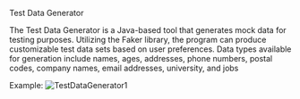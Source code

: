Test Data Generator

The Test Data Generator is a Java-based tool that generates mock data for testing purposes. Utilizing the Faker library, the program can produce customizable test data sets based on user preferences. Data types available for generation include names, ages, addresses, phone numbers, postal codes, company names, email addresses, university, and jobs

Example:
![TestDataGenerator1](https://github.com/user-attachments/assets/ccd69848-6850-4c66-8f3b-fa9f9ab109cc)

